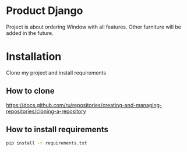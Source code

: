 
# Product Django

Project is about ordering Window with all features.
Other furniture will be added in the future.

# Installation

Clone my project and install requirements



## How to clone
https://docs.github.com/ru/repositories/creating-and-managing-repositories/cloning-a-repository

## How to install requirements
```bash
pip install -r requirements.txt

```

